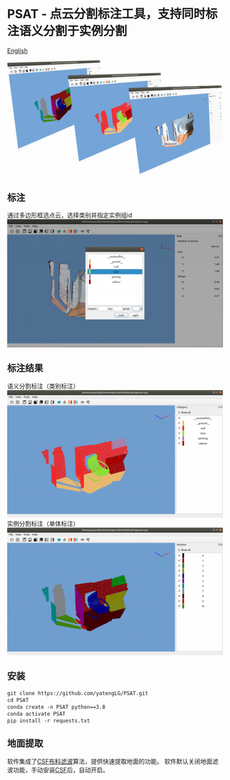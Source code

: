 # PSAT - 点云分割标注工具，支持同时标注语义分割于实例分割
[English](README-en.md)

![](example/pic/psat.png)

## 标注
通过多边形框选点云，选择类别并指定实例组id
![](example/pic/标注.png)
## 标注结果
语义分割标注（类别标注）
![](example/pic/类别.png)
实例分割标注（单体标注）
![](example/pic/实例.png)

## 安装

```shell
git clone https://github.com/yatengLG/PSAT.git
cd PSAT
conda create -n PSAT python==3.8
conda activate PSAT
pip install -r requests.txt
```

## 地面提取
软件集成了[CSF布料滤波](https://github.com/jianboqi/CSF)算法，提供快速提取地面的功能。
软件默认关闭地面滤波功能，手动安装[CSF](https://github.com/jianboqi/CSF#how-to-use-csf-in-python)后，自动开启。
